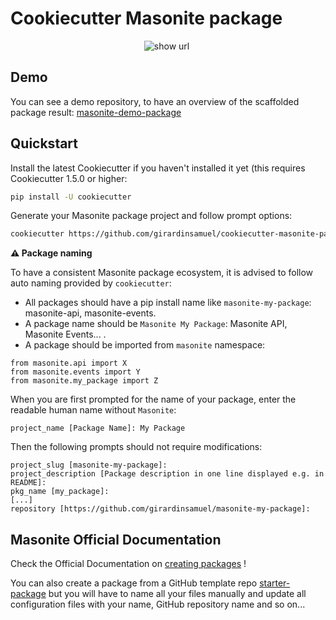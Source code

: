 # Cookiecutter Masonite package

<p align="center">
  <img src="https://pyup.io/repos/github/girardinsamuel/cookiecutter-masonite-package/python-3-shield.svg?t=1600644773859" class="badge-modal-trigger-py3 shield" data-toggle="tooltip" data-placement="top" title="show url" id="py3-shield">
  <img src="https://pyup.io/repos/github/girardinsamuel/cookiecutter-masonite-package/shield.svg" class="badge-modal-trigger shield" data-toggle="tooltip" data-placement="top" title="" id="shield" data-original-title="show url">
</p>

## Demo

You can see a demo repository, to have an overview of the scaffolded package result:
[masonite-demo-package](https://github.com/girardinsamuel/masonite-demo-package)

## Quickstart

Install the latest Cookiecutter if you haven't installed it yet (this requires Cookiecutter 1.5.0 or higher:

```bash
pip install -U cookiecutter
```

Generate your Masonite package project and follow prompt options:

```bash
cookiecutter https://github.com/girardinsamuel/cookiecutter-masonite-package.git
```

**⚠️ Package naming**

To have a consistent Masonite package ecosystem, it is advised to follow auto naming provided by `cookiecutter`:

- All packages should have a pip install name like `masonite-my-package`: masonite-api, masonite-events.
- A package name should be `Masonite My Package`: Masonite API, Masonite Events... .
- A package should be imported from `masonite` namespace:

```
from masonite.api import X
from masonite.events import Y
from masonite.my_package import Z
```

When you are first prompted for the name of your package, enter the readable human name without `Masonite`:

```
project_name [Package Name]: My Package
```

Then the following prompts should not require modifications:

```
project_slug [masonite-my-package]:
project_description [Package description in one line displayed e.g. in README]:
pkg_name [my_package]:
[...]
repository [https://github.com/girardinsamuel/masonite-my-package]:

```

## Masonite Official Documentation

Check the Official Documentation on [creating packages](https://docs.masoniteproject.com/advanced/creating-packages) !

You can also create a package from a GitHub template repo [starter-package](https://github.com/MasoniteFramework/starter-package/generate) but you will have to
name all your files manually and update all configuration files with your name, GitHub repository name and so on...

```

```
